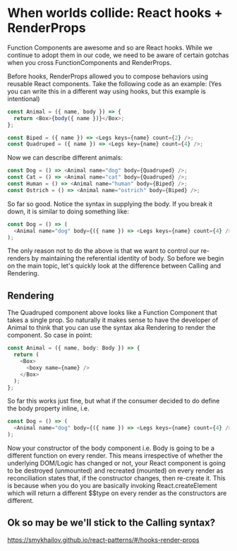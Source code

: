 # When worlds collide: React hooks + RenderProps

Function Components are awesome and so are React hooks. While we continue to adopt them in our code, we need to be aware of certain gotchas when you cross FunctionComponents and RenderProps.

Before hooks, RenderProps allowed you to compose behaviors using reusable React components. Take the following code as an example: (Yes you can write this in a different way using hooks, but this example is intentional)

```ts
const Animal = ({ name, body }) => {
  return <Box>{body({ name })}</Box>;
};

const Biped = ({ name }) => <Legs keys={name} count={2} />;
const Quadruped = ({ name }) => <Legs key={name} count={4} />;
```

Now we can describe different animals:

```ts
const Dog = () => <Animal name="dog" body={Quadruped} />;
const Cat = () => <Animal name="cat" body={Quadruped} />;
const Human = () => <Animal name="human" body={Biped} />;
const Ostrich = () => <Animal name="ostrich" body={Biped} />;
```

So far so good. Notice the syntax in supplying the body. If you break it down, it is similar to doing something like:

```ts
const Dog = () => (
  <Animal name="dog" body={({ name }) => <Legs keys={name} count={4} />} />
);
```

The only reason not to do the above is that we want to control our re-renders by maintaining the referential identity of body. So before we begin on the main topic, let's quickly look at the difference between Calling and Rendering.

## Rendering

The Quadruped component above looks like a Function Component that takes a single prop. So naturally it makes sense to have the developer of Animal to think that you can use the <Component /> syntax aka Rendering to render the component. So case in point:

```ts
const Animal = ({ name, body: Body }) => {
  return (
    <Box>
      <boxy name={name} />
    </Box>
  );
};
```

So far this works just fine, but what if the consumer decided to do define the body property inline, i.e.

```ts
const Dog = () => (
  <Animal name="dog" body={({ name }) => <Legs keys={name} count={4} />} />
);
```

Now your constructor of the body component i.e. Body is going to be a different function on every render. This means irrespective of whether the underlying DOM/Logic has changed or not, your React component is going to be destroyed (unmounted) and recreated (mounted) on every render as reconciliation states that, if the constructor changes, then re-create it. This is because when you do <Body /> you are basically invoking React.createElement which will return a different \$\$type on every render as the constructors are different.

## Ok so may be we'll stick to the Calling syntax?

https://smykhailov.github.io/react-patterns/#/hooks-render-props
